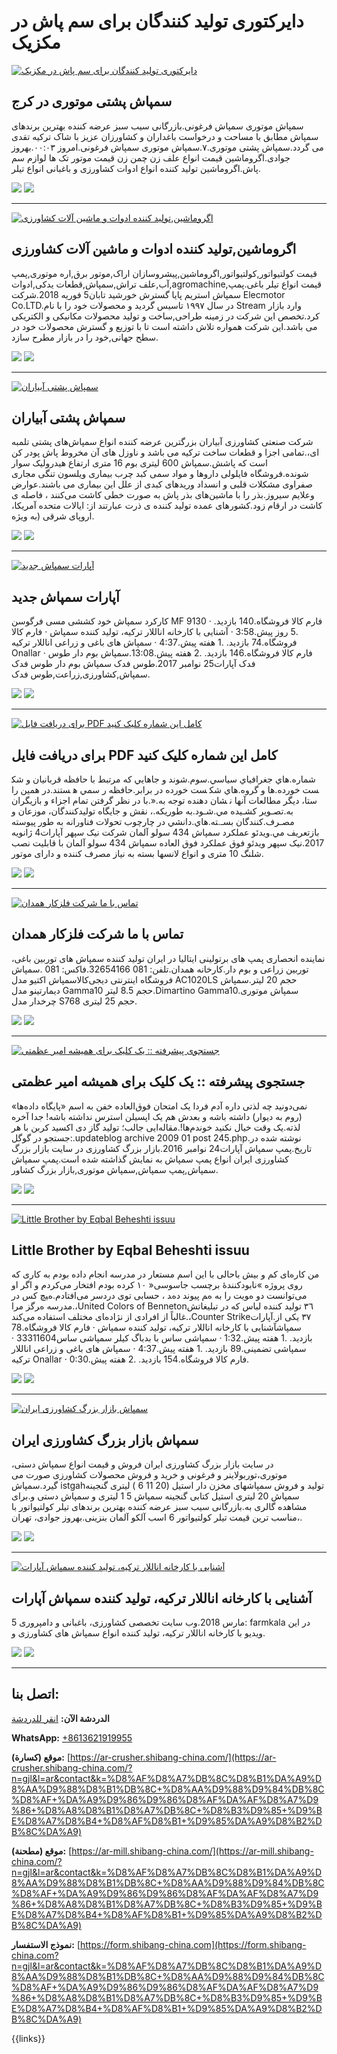 # دایرکتوری تولید کنندگان برای سم پاش در مکزیک

<a href="https://swt.shibang-china.com/?n=gjl&l=ar&img&k=%D8%AF%D8%A7%DB%8C%D8%B1%DA%A9%D8%AA%D9%88%D8%B1%DB%8C+%D8%AA%D9%88%D9%84%DB%8C%D8%AF+%DA%A9%D9%86%D9%86%D8%AF%DA%AF%D8%A7%D9%86+%D8%A8%D8%B1%D8%A7%DB%8C+%D8%B3%D9%85+%D9%BE%D8%A7%D8%B4+%D8%AF%D8%B1+%D9%85%DA%A9%D8%B2%DB%8C%DA%A9" target="_blank">![دایرکتوری تولید کنندگان برای سم پاش در مکزیک](http://static.shibang-china.com/all-800x300/1440.jpg)</a>

## سمپاش پشتی موتوری در کرج
سمپاش موتوری سمپاش فرغونی.بازرگانی سیب سبز عرضه کننده بهترین برندهای سمپاش مطابق با مساحت و درخواست باغداران و کشاورزان عزیز با شاک ترکیه تقدی می گردد.سمپاش پشتی موتوری.۷.سمپاش موتوری سمپاش فرغونی.امروز ۰۰:۰۳.بهروز جوادی.اگروماشین قیمت انواع علف زن چمن زن قیمت موتور تک ها لوازم سم پاش.اگروماشین تولید کننده انواع ادوات کشاورزی و باغبانی انواع تیلر.


<a href="https://whatsapp.shibangsoft.com/WhatsApp.php" target="_blank" title="WhatsApp">![](http://static.shibang-china.com/icon/whatsapp.png)</a> <a href="https://swt.shibang-china.com/?n=gjl&l=ar&icon&k=%D8%AF%D8%A7%DB%8C%D8%B1%DA%A9%D8%AA%D9%88%D8%B1%DB%8C+%D8%AA%D9%88%D9%84%DB%8C%D8%AF+%DA%A9%D9%86%D9%86%D8%AF%DA%AF%D8%A7%D9%86+%D8%A8%D8%B1%D8%A7%DB%8C+%D8%B3%D9%85+%D9%BE%D8%A7%D8%B4+%D8%AF%D8%B1+%D9%85%DA%A9%D8%B2%DB%8C%DA%A9" target="_blank">![](http://static.shibang-china.com/icon/chat-ar.png)</a>

---

<a href="https://swt.shibang-china.com/?n=gjl&l=ar&img&k=%D8%AF%D8%A7%DB%8C%D8%B1%DA%A9%D8%AA%D9%88%D8%B1%DB%8C+%D8%AA%D9%88%D9%84%DB%8C%D8%AF+%DA%A9%D9%86%D9%86%D8%AF%DA%AF%D8%A7%D9%86+%D8%A8%D8%B1%D8%A7%DB%8C+%D8%B3%D9%85+%D9%BE%D8%A7%D8%B4+%D8%AF%D8%B1+%D9%85%DA%A9%D8%B2%DB%8C%DA%A9" target="_blank">![اگروماشین,تولید کننده ادوات و ماشین آلات کشاورزی](http://static.shibang-china.com/all-800x300/269.jpg)</a>

## اگروماشین,تولید کننده ادوات و ماشین آلات کشاورزی
قیمت کولتیواتور,کولتیواتور,اگروماشین,پیشروسازان اراک,موتور برق,اره موتوری,پمپ آب,علف تراش,سمپاش,قطعات یدکی,ادوات,agromachine,قیمت انواع تیلر باغی.پمپ سمپاش استریم پایا گسترش خورشید تابان5 فوریه 2018.شرکت Elecmotor Co.LTD.در سال ۱۹۹۷ تاسیس گردید و محصولات خود را با نام Stream وارد بازار کرد.تخصص این شرکت در زمینه طراحی,ساخت و تولید محصولات مکانیکی و الکتریکی می باشد.این شرکت همواره تلاش داشته است تا با توزیع و گسترش محصولات خود در سطح جهانی,خود را در بازار مطرح سازد.


<a href="https://whatsapp.shibangsoft.com/WhatsApp.php" target="_blank" title="WhatsApp">![](http://static.shibang-china.com/icon/whatsapp.png)</a> <a href="https://swt.shibang-china.com/?n=gjl&l=ar&icon&k=%D8%AF%D8%A7%DB%8C%D8%B1%DA%A9%D8%AA%D9%88%D8%B1%DB%8C+%D8%AA%D9%88%D9%84%DB%8C%D8%AF+%DA%A9%D9%86%D9%86%D8%AF%DA%AF%D8%A7%D9%86+%D8%A8%D8%B1%D8%A7%DB%8C+%D8%B3%D9%85+%D9%BE%D8%A7%D8%B4+%D8%AF%D8%B1+%D9%85%DA%A9%D8%B2%DB%8C%DA%A9" target="_blank">![](http://static.shibang-china.com/icon/chat-ar.png)</a>

---

<a href="https://swt.shibang-china.com/?n=gjl&l=ar&img&k=%D8%AF%D8%A7%DB%8C%D8%B1%DA%A9%D8%AA%D9%88%D8%B1%DB%8C+%D8%AA%D9%88%D9%84%DB%8C%D8%AF+%DA%A9%D9%86%D9%86%D8%AF%DA%AF%D8%A7%D9%86+%D8%A8%D8%B1%D8%A7%DB%8C+%D8%B3%D9%85+%D9%BE%D8%A7%D8%B4+%D8%AF%D8%B1+%D9%85%DA%A9%D8%B2%DB%8C%DA%A9" target="_blank">![سمپاش پشتی آبیاران](http://static.shibang-china.com/all-800x300/463.jpg)</a>

## سمپاش پشتی آبیاران
شرکت صنعتی کشاورزی آبیاران بزرگترین عرضه کننده انواع سمپاش‌های پشتی تلمبه ‌ای،.تمامی اجزا و قطعات ساخت ترکیه می باشد و ناوزل های آن مخروط پاش پودر کن است که پاشش.سمپاش 600 لیتری بوم 16 متری ارتفاع هیدرولیک سوار شونده.فروشگاه فایلولی داروها و مواد سمی کبد چرب بیماری ویلسون تنگی مجاری صفراوی مشکلات قلبی و انسداد وریدهای کبدی از علل این بیماری می باشند.عوارض وعلایم سیروز.بذر را با ماشین‌های بذر پاش به صورت خطی کاشت می‌کنند ، فاصله ی کاشت در ارقام زود.کشورهای عمده تولید کننده ی ذرت عبارتند از: ایالات متحده آمریکا، اروپای شرقی (به ویژه.


<a href="https://whatsapp.shibangsoft.com/WhatsApp.php" target="_blank" title="WhatsApp">![](http://static.shibang-china.com/icon/whatsapp.png)</a> <a href="https://swt.shibang-china.com/?n=gjl&l=ar&icon&k=%D8%AF%D8%A7%DB%8C%D8%B1%DA%A9%D8%AA%D9%88%D8%B1%DB%8C+%D8%AA%D9%88%D9%84%DB%8C%D8%AF+%DA%A9%D9%86%D9%86%D8%AF%DA%AF%D8%A7%D9%86+%D8%A8%D8%B1%D8%A7%DB%8C+%D8%B3%D9%85+%D9%BE%D8%A7%D8%B4+%D8%AF%D8%B1+%D9%85%DA%A9%D8%B2%DB%8C%DA%A9" target="_blank">![](http://static.shibang-china.com/icon/chat-ar.png)</a>

---

<a href="https://swt.shibang-china.com/?n=gjl&l=ar&img&k=%D8%AF%D8%A7%DB%8C%D8%B1%DA%A9%D8%AA%D9%88%D8%B1%DB%8C+%D8%AA%D9%88%D9%84%DB%8C%D8%AF+%DA%A9%D9%86%D9%86%D8%AF%DA%AF%D8%A7%D9%86+%D8%A8%D8%B1%D8%A7%DB%8C+%D8%B3%D9%85+%D9%BE%D8%A7%D8%B4+%D8%AF%D8%B1+%D9%85%DA%A9%D8%B2%DB%8C%DA%A9" target="_blank">![آپارات سمپاش جدید](http://static.shibang-china.com/all-800x300/1402.jpg)</a>

## آپارات سمپاش جدید
کارکرد سمپاش خود کششی مسی فرگوسن MF 9130 &middot; فارم کالا فروشگاه.140 بازدید. .5 روز پیش.3:58 &middot; آشنایی با کارخانه اناللار ترکیه، تولید کننده سمپاش &middot; فارم کالا فروشگاه.74 بازدید. .1 هفته پیش.4:37 &middot; سمپاش های باغی و زراعی اناللار ترکیه Onallar &middot; فارم کالا فروشگاه.146 بازدید. .2 هفته پیش.13:08.سمپاش بوم دار طوس فدک آپارات25 نوامبر 2017.طوس فدک سمپاش بوم دار طوس فدک سمپاش,کشاورزی,زراعت,طوس فدک.


<a href="https://whatsapp.shibangsoft.com/WhatsApp.php" target="_blank" title="WhatsApp">![](http://static.shibang-china.com/icon/whatsapp.png)</a> <a href="https://swt.shibang-china.com/?n=gjl&l=ar&icon&k=%D8%AF%D8%A7%DB%8C%D8%B1%DA%A9%D8%AA%D9%88%D8%B1%DB%8C+%D8%AA%D9%88%D9%84%DB%8C%D8%AF+%DA%A9%D9%86%D9%86%D8%AF%DA%AF%D8%A7%D9%86+%D8%A8%D8%B1%D8%A7%DB%8C+%D8%B3%D9%85+%D9%BE%D8%A7%D8%B4+%D8%AF%D8%B1+%D9%85%DA%A9%D8%B2%DB%8C%DA%A9" target="_blank">![](http://static.shibang-china.com/icon/chat-ar.png)</a>

---

<a href="https://swt.shibang-china.com/?n=gjl&l=ar&img&k=%D8%AF%D8%A7%DB%8C%D8%B1%DA%A9%D8%AA%D9%88%D8%B1%DB%8C+%D8%AA%D9%88%D9%84%DB%8C%D8%AF+%DA%A9%D9%86%D9%86%D8%AF%DA%AF%D8%A7%D9%86+%D8%A8%D8%B1%D8%A7%DB%8C+%D8%B3%D9%85+%D9%BE%D8%A7%D8%B4+%D8%AF%D8%B1+%D9%85%DA%A9%D8%B2%DB%8C%DA%A9" target="_blank">![برای دریافت فایل PDF کامل این شماره کلیک کنید](http://static.shibang-china.com/all-800x300/282.jpg)</a>

## برای دریافت فایل PDF کامل این شماره کلیک کنید
ﺷﻤﺎره.ﻫﺎي ﺟﻐﺮاﻓﻴﺎي ﺳﻴﺎﺳﻲ.ﺳﻮم.ﺷﻮﻧﺪ و ﺟﺎﻫﺎﻳﻲ ﻛﻪ ﻣﺮﺗﺒﻂ ﺑﺎ ﺣﺎﻓﻈﻪ ﻗﺮﺑﺎﻧﻴﺎن و ﺷﻜ ﺴﺖ ﺧﻮرده.ﻫﺎ و ﮔﺮوه.ﻫﺎي ﺷﻜ ﺴﺖ ﺧﻮرده در ﺑﺮاﺑﺮ.ﺣﺎﻓﻈﻪ ر ﺳﻤﻲ ﻫ ﺴﺘﻨﺪ.در ﻫﻤﻴﻦ را ﺳﺘﺎ، دﻳﮕﺮ ﻣﻄﺎﻟﻌﺎت آﻧﻬﺎ ﻧ ﺸﺎن دﻫﻨﺪه ﺗﻮﺟﻪ ﺑﻪ.«.ﺑﺎ در ﻧﻈﺮ ﮔﺮﻓﺘﻦ ﺗﻤﺎم اﺟﺰاء و ﺑﺎزﻳﮕﺮان ﺑﻪ.ﺗﺼـﻮﻳﺮ ﻛﺸـﻴﺪه ﻣﻲ.ﺷـﻮد.ﺑﻪ ﻃﻮرﻳﻜﻪ.، ﻧﻘﺶ و ﺟﺎﻳﮕﺎه ﺗﻮﻟﻴﺪﻛﻨﻨﺪﮔﺎن، ﻣﻮزﻋﺎن و ﻣﺼـﺮف.ﻛﻨﻨﺪﮔﺎن ﺑﺴـ.ﺘﻪ.ﻫﺎي.داﻧﺸﻲ در ﭼﺎرﭼﻮب ﺗﺤﻮﻻت ﻓﻨﺎوراﻧﻪ ﺑﻪ ﻃﻮر ﭘﻴﻮﺳﺘﻪ ﺑﺎزﺗﻌﺮﻳﻒ ﻣﻲ.ویدئو عملکرد سمپاش 434 سولو آلمان شرکت نیک سپهر آپارات4 ژانويه 2017.نیک سپهر ویدئو فوق عملکرد فوق العاده سمپاش 434 سولو آلمان با قابلیت نصب شلنگ 10 متری و انواع لانسها بسته به نیاز مصرف کننده و دارای موتور.


<a href="https://whatsapp.shibangsoft.com/WhatsApp.php" target="_blank" title="WhatsApp">![](http://static.shibang-china.com/icon/whatsapp.png)</a> <a href="https://swt.shibang-china.com/?n=gjl&l=ar&icon&k=%D8%AF%D8%A7%DB%8C%D8%B1%DA%A9%D8%AA%D9%88%D8%B1%DB%8C+%D8%AA%D9%88%D9%84%DB%8C%D8%AF+%DA%A9%D9%86%D9%86%D8%AF%DA%AF%D8%A7%D9%86+%D8%A8%D8%B1%D8%A7%DB%8C+%D8%B3%D9%85+%D9%BE%D8%A7%D8%B4+%D8%AF%D8%B1+%D9%85%DA%A9%D8%B2%DB%8C%DA%A9" target="_blank">![](http://static.shibang-china.com/icon/chat-ar.png)</a>

---

<a href="https://swt.shibang-china.com/?n=gjl&l=ar&img&k=%D8%AF%D8%A7%DB%8C%D8%B1%DA%A9%D8%AA%D9%88%D8%B1%DB%8C+%D8%AA%D9%88%D9%84%DB%8C%D8%AF+%DA%A9%D9%86%D9%86%D8%AF%DA%AF%D8%A7%D9%86+%D8%A8%D8%B1%D8%A7%DB%8C+%D8%B3%D9%85+%D9%BE%D8%A7%D8%B4+%D8%AF%D8%B1+%D9%85%DA%A9%D8%B2%DB%8C%DA%A9" target="_blank">![تماس با ما شرکت فلزکار همدان](http://static.shibang-china.com/all-800x300/1097.jpg)</a>

## تماس با ما شرکت فلزکار همدان
نماینده انحصاری پمپ های برتولینی ایتالیا در ایران تولید کننده سمپاش های توربین باغی، توربین زراعی و بوم ‌دار.کارخانه همدان.تلفن: 081 32654166.فاکس: 081 .سمپاش فروشگاه اینترنتی دیجی‌کالاسمپاش اکتیو مدل AC1020LS حجم 20 لیتر.سمپاش دیمارتینو مدل Gamma10 حجم 8.5 لیتر.Dimartino Gamma10.سمپاش موتوری چرخدار مدل S768 حجم 25 لیتری.


<a href="https://whatsapp.shibangsoft.com/WhatsApp.php" target="_blank" title="WhatsApp">![](http://static.shibang-china.com/icon/whatsapp.png)</a> <a href="https://swt.shibang-china.com/?n=gjl&l=ar&icon&k=%D8%AF%D8%A7%DB%8C%D8%B1%DA%A9%D8%AA%D9%88%D8%B1%DB%8C+%D8%AA%D9%88%D9%84%DB%8C%D8%AF+%DA%A9%D9%86%D9%86%D8%AF%DA%AF%D8%A7%D9%86+%D8%A8%D8%B1%D8%A7%DB%8C+%D8%B3%D9%85+%D9%BE%D8%A7%D8%B4+%D8%AF%D8%B1+%D9%85%DA%A9%D8%B2%DB%8C%DA%A9" target="_blank">![](http://static.shibang-china.com/icon/chat-ar.png)</a>

---

<a href="https://swt.shibang-china.com/?n=gjl&l=ar&img&k=%D8%AF%D8%A7%DB%8C%D8%B1%DA%A9%D8%AA%D9%88%D8%B1%DB%8C+%D8%AA%D9%88%D9%84%DB%8C%D8%AF+%DA%A9%D9%86%D9%86%D8%AF%DA%AF%D8%A7%D9%86+%D8%A8%D8%B1%D8%A7%DB%8C+%D8%B3%D9%85+%D9%BE%D8%A7%D8%B4+%D8%AF%D8%B1+%D9%85%DA%A9%D8%B2%DB%8C%DA%A9" target="_blank">![جستجوی پیشرفته :: یک کلیک برای همیشه امیر عظمتی](http://static.shibang-china.com/all-800x300/1376.jpg)</a>

## جستجوی پیشرفته :: یک کلیک برای همیشه امیر عظمتی
نمی‌دونید چه لذتی داره آدم فردا یک امتحان فوق‌العاده خفن به اسم «پایگاه داده‌ها» (روم به دیوار) داشته باشه و بعدش هم یک اپسیلن استرس نداشته باشه! جدا آخره لذته.یک وقت خیال نکنید خوندم‌ها!.مقاله‌ایی جالب؛ تولید گاز دی اکسید کربن با هر جستجو در گوگل:.updateblog archive 2009 01 post 245.php.نوشته شده در تاريخ.پمپ سمپاش آپارات24 نوامبر 2016.بازار بزرگ کشاورزی در سایت بازار بزرگ کشاورزی ایران انواع پمپ سمپاش به نمایش گذاشته شده است.پمپ سمپاش سمپاش,پمپ سمپاش,سمپاش موتوری,بازار بزرگ کشاور.


<a href="https://whatsapp.shibangsoft.com/WhatsApp.php" target="_blank" title="WhatsApp">![](http://static.shibang-china.com/icon/whatsapp.png)</a> <a href="https://swt.shibang-china.com/?n=gjl&l=ar&icon&k=%D8%AF%D8%A7%DB%8C%D8%B1%DA%A9%D8%AA%D9%88%D8%B1%DB%8C+%D8%AA%D9%88%D9%84%DB%8C%D8%AF+%DA%A9%D9%86%D9%86%D8%AF%DA%AF%D8%A7%D9%86+%D8%A8%D8%B1%D8%A7%DB%8C+%D8%B3%D9%85+%D9%BE%D8%A7%D8%B4+%D8%AF%D8%B1+%D9%85%DA%A9%D8%B2%DB%8C%DA%A9" target="_blank">![](http://static.shibang-china.com/icon/chat-ar.png)</a>

---

<a href="https://swt.shibang-china.com/?n=gjl&l=ar&img&k=%D8%AF%D8%A7%DB%8C%D8%B1%DA%A9%D8%AA%D9%88%D8%B1%DB%8C+%D8%AA%D9%88%D9%84%DB%8C%D8%AF+%DA%A9%D9%86%D9%86%D8%AF%DA%AF%D8%A7%D9%86+%D8%A8%D8%B1%D8%A7%DB%8C+%D8%B3%D9%85+%D9%BE%D8%A7%D8%B4+%D8%AF%D8%B1+%D9%85%DA%A9%D8%B2%DB%8C%DA%A9" target="_blank">![Little Brother by Eqbal Beheshti issuu](http://static.shibang-china.com/all-800x300/926.jpg)</a>

## Little Brother by Eqbal Beheshti issuu
ﻣﻦ ﮐﺎرهﺎی ﮐﻢ و ﺑﯿﺶ ﺑﺎﺣﺎﻟﯽ ﺑﺎ اﯾﻦ اﺳﻢ ﻣﺴﺘﻌﺎر در ﻣﺪرﺳﻪ اﻧﺠﺎم دادﻩ ﺑﻮدم ﺑﻪ ﮐﺎری ﮐﻪ روی ﭘﺮوژﻩ »ﻧﺎﺑﻮدﮐﻨﻨﺪﻩٔ ﺑﺮﭼﺴﺐ ﺟﺎﺳﻮﺳﯽ« ١٠ ﮐﺮدﻩ ﺑﻮدم اﻓﺘﺨﺎر ﻣﯽﮐﺮدم و اﮔﺮ او ﻣﯽﺗﻮاﻧﺴﺖ دو هﻮﯾﺖ را ﺑﻪ هﻢ ﭘﯿﻮﻧﺪ دهﺪ ، ﺣﺴﺎﺑﯽ ﺗﻮی دردﺳﺮ ﻣﯽاﻓﺘﺎدم.هﯿﭻ ﮐﺲ در ﻣﺪرﺳﻪ هﺮﮔﺰ ﻣﺮا.،United Colors of Benneton٣٦ ﺗﻮﻟﯿﺪ ﮐﻨﻨﺪﻩ ﻟﺒﺎس ﮐﻪ در ﺗﺒﻠﯿﻐﺎﺗﺶ ﻏﺎﻟﺒﺎً از اﻓﺮادی از ﻧﮋادهﺎی ﻣﺨﺘﻠﻒ اﺳﺘﻔﺎدﻩ ﻣﯽﮐﻨﺪ.،Counter Strike٣٧ ﯾﮑﯽ از.آپارات سمپاشآشنایی با کارخانه اناللار ترکیه، تولید کننده سمپاش &middot; فارم کالا فروشگاه.78 بازدید. .1 هفته پیش.1:32 &middot; سمپاشی ساس با بدباگ کیلر سمپاشی ساس33311604 &middot; سمپاشی تضمینی.89 بازدید. .1 هفته پیش.4:37 &middot; سمپاش های باغی و زراعی اناللار ترکیه Onallar &middot; فارم کالا فروشگاه.154 بازدید. .2 هفته پیش.0:30.


<a href="https://whatsapp.shibangsoft.com/WhatsApp.php" target="_blank" title="WhatsApp">![](http://static.shibang-china.com/icon/whatsapp.png)</a> <a href="https://swt.shibang-china.com/?n=gjl&l=ar&icon&k=%D8%AF%D8%A7%DB%8C%D8%B1%DA%A9%D8%AA%D9%88%D8%B1%DB%8C+%D8%AA%D9%88%D9%84%DB%8C%D8%AF+%DA%A9%D9%86%D9%86%D8%AF%DA%AF%D8%A7%D9%86+%D8%A8%D8%B1%D8%A7%DB%8C+%D8%B3%D9%85+%D9%BE%D8%A7%D8%B4+%D8%AF%D8%B1+%D9%85%DA%A9%D8%B2%DB%8C%DA%A9" target="_blank">![](http://static.shibang-china.com/icon/chat-ar.png)</a>

---

<a href="https://swt.shibang-china.com/?n=gjl&l=ar&img&k=%D8%AF%D8%A7%DB%8C%D8%B1%DA%A9%D8%AA%D9%88%D8%B1%DB%8C+%D8%AA%D9%88%D9%84%DB%8C%D8%AF+%DA%A9%D9%86%D9%86%D8%AF%DA%AF%D8%A7%D9%86+%D8%A8%D8%B1%D8%A7%DB%8C+%D8%B3%D9%85+%D9%BE%D8%A7%D8%B4+%D8%AF%D8%B1+%D9%85%DA%A9%D8%B2%DB%8C%DA%A9" target="_blank">![سمپاش بازار بزرگ کشاورزی ایران](http://static.shibang-china.com/all-800x300/1067.jpg)</a>

## سمپاش بازار بزرگ کشاورزی ایران
در سایت بازار بزرگ کشاورزی ایران فروش و قیمت انواع سمپاش دستی، موتوری،توربولاینر و فرغونی و خرید و فروش محصولات کشاورزی صورت می گیرد.سمپاش istgahتولید و فروش سمپاشهای مخزن دار استیل (20 11 6 ) لیتری گنجینه سمپاش 20 لیتری استیل کتابی گنجینه سمپاش 5 1 لیتری و سمپاش دستی و.برای مشاهده گالری به.بازرگانی سیب سبز عرضه کننده بهترین برندهای تیلر کولتیواتور با مناسب ترین قیمت تیلر کولتیواتور 6 اسب آلکو آلمان بنزینی.بهروز جوادی، تهران،.


<a href="https://whatsapp.shibangsoft.com/WhatsApp.php" target="_blank" title="WhatsApp">![](http://static.shibang-china.com/icon/whatsapp.png)</a> <a href="https://swt.shibang-china.com/?n=gjl&l=ar&icon&k=%D8%AF%D8%A7%DB%8C%D8%B1%DA%A9%D8%AA%D9%88%D8%B1%DB%8C+%D8%AA%D9%88%D9%84%DB%8C%D8%AF+%DA%A9%D9%86%D9%86%D8%AF%DA%AF%D8%A7%D9%86+%D8%A8%D8%B1%D8%A7%DB%8C+%D8%B3%D9%85+%D9%BE%D8%A7%D8%B4+%D8%AF%D8%B1+%D9%85%DA%A9%D8%B2%DB%8C%DA%A9" target="_blank">![](http://static.shibang-china.com/icon/chat-ar.png)</a>

---

<a href="https://swt.shibang-china.com/?n=gjl&l=ar&img&k=%D8%AF%D8%A7%DB%8C%D8%B1%DA%A9%D8%AA%D9%88%D8%B1%DB%8C+%D8%AA%D9%88%D9%84%DB%8C%D8%AF+%DA%A9%D9%86%D9%86%D8%AF%DA%AF%D8%A7%D9%86+%D8%A8%D8%B1%D8%A7%DB%8C+%D8%B3%D9%85+%D9%BE%D8%A7%D8%B4+%D8%AF%D8%B1+%D9%85%DA%A9%D8%B2%DB%8C%DA%A9" target="_blank">![آشنایی با کارخانه اناللار ترکیه، تولید کننده سمپاش آپارات](http://static.shibang-china.com/all-800x300/371.jpg)</a>

## آشنایی با کارخانه اناللار ترکیه، تولید کننده سمپاش آپارات
5 مارس 2018.وب سایت تخصصی کشاورزی، باغبانی و دامپروری: farmkala در این ویدیو با کارخانه اناللار ترکیه، تولید کننده انواع سمپاش های کشاورزی و.

<a href="https://whatsapp.shibangsoft.com/WhatsApp.php" target="_blank" title="WhatsApp">![](http://static.shibang-china.com/icon/whatsapp.png)</a> <a href="https://swt.shibang-china.com/?n=gjl&l=ar&icon&k=%D8%AF%D8%A7%DB%8C%D8%B1%DA%A9%D8%AA%D9%88%D8%B1%DB%8C+%D8%AA%D9%88%D9%84%DB%8C%D8%AF+%DA%A9%D9%86%D9%86%D8%AF%DA%AF%D8%A7%D9%86+%D8%A8%D8%B1%D8%A7%DB%8C+%D8%B3%D9%85+%D9%BE%D8%A7%D8%B4+%D8%AF%D8%B1+%D9%85%DA%A9%D8%B2%DB%8C%DA%A9" target="_blank">![](http://static.shibang-china.com/icon/chat-ar.png)</a>

---
## اتصل بنا:

**الدردشة الآن:** [انقر للدردشة](https://swt.shibang-china.com?n=gjl&l=ar&contact&k=%D8%AF%D8%A7%DB%8C%D8%B1%DA%A9%D8%AA%D9%88%D8%B1%DB%8C+%D8%AA%D9%88%D9%84%DB%8C%D8%AF+%DA%A9%D9%86%D9%86%D8%AF%DA%AF%D8%A7%D9%86+%D8%A8%D8%B1%D8%A7%DB%8C+%D8%B3%D9%85+%D9%BE%D8%A7%D8%B4+%D8%AF%D8%B1+%D9%85%DA%A9%D8%B2%DB%8C%DA%A9)

**WhatsApp:**  [+8613621919955](https://whatsapp.shibangsoft.com/WhatsApp.php)

**موقع (كسارة):** [https://ar-crusher.shibang-china.com/](https://ar-crusher.shibang-china.com/?n=gjl&l=ar&contact&k=%D8%AF%D8%A7%DB%8C%D8%B1%DA%A9%D8%AA%D9%88%D8%B1%DB%8C+%D8%AA%D9%88%D9%84%DB%8C%D8%AF+%DA%A9%D9%86%D9%86%D8%AF%DA%AF%D8%A7%D9%86+%D8%A8%D8%B1%D8%A7%DB%8C+%D8%B3%D9%85+%D9%BE%D8%A7%D8%B4+%D8%AF%D8%B1+%D9%85%DA%A9%D8%B2%DB%8C%DA%A9)

**موقع (مطحنة):** [https://ar-mill.shibang-china.com/](https://ar-mill.shibang-china.com/?n=gjl&l=ar&contact&k=%D8%AF%D8%A7%DB%8C%D8%B1%DA%A9%D8%AA%D9%88%D8%B1%DB%8C+%D8%AA%D9%88%D9%84%DB%8C%D8%AF+%DA%A9%D9%86%D9%86%D8%AF%DA%AF%D8%A7%D9%86+%D8%A8%D8%B1%D8%A7%DB%8C+%D8%B3%D9%85+%D9%BE%D8%A7%D8%B4+%D8%AF%D8%B1+%D9%85%DA%A9%D8%B2%DB%8C%DA%A9)

**نموذج الاستفسار:** [https://form.shibang-china.com](https://form.shibang-china.com?n=gjl&l=ar&contact&k=%D8%AF%D8%A7%DB%8C%D8%B1%DA%A9%D8%AA%D9%88%D8%B1%DB%8C+%D8%AA%D9%88%D9%84%DB%8C%D8%AF+%DA%A9%D9%86%D9%86%D8%AF%DA%AF%D8%A7%D9%86+%D8%A8%D8%B1%D8%A7%DB%8C+%D8%B3%D9%85+%D9%BE%D8%A7%D8%B4+%D8%AF%D8%B1+%D9%85%DA%A9%D8%B2%DB%8C%DA%A9)

{{links}}